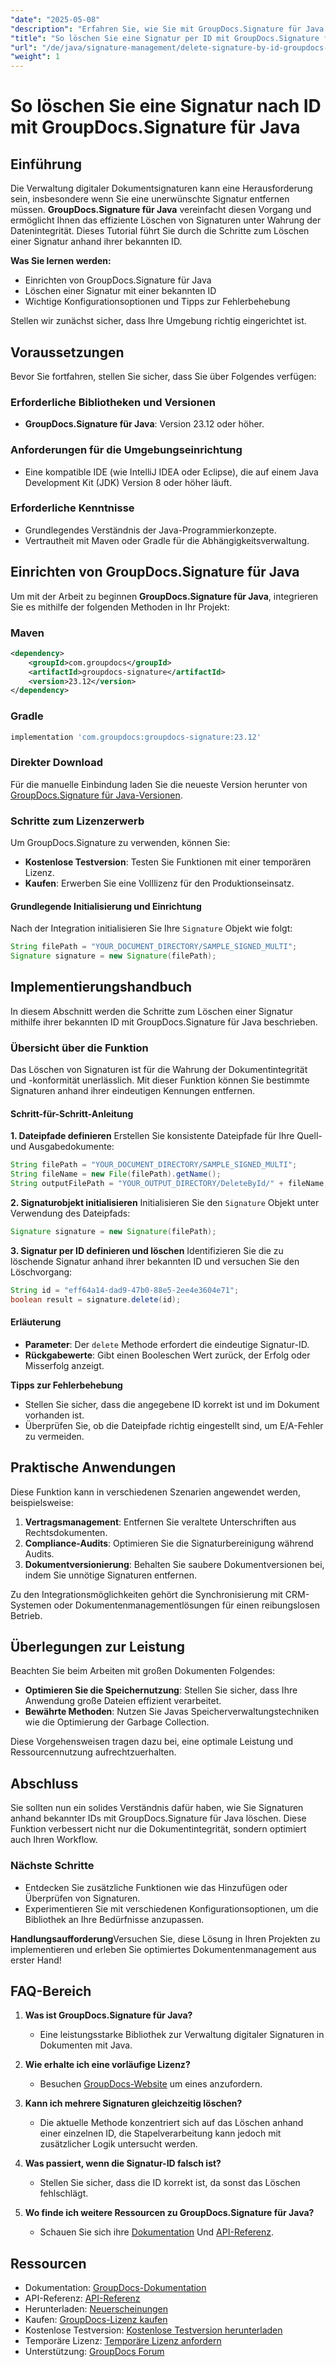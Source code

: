 ```yaml
---
"date": "2025-05-08"
"description": "Erfahren Sie, wie Sie mit GroupDocs.Signature für Java Signaturen effizient aus Dokumenten löschen. Diese Anleitung behandelt die Einrichtung, Löschschritte und Tipps zur Fehlerbehebung."
"title": "So löschen Sie eine Signatur per ID mit GroupDocs.Signature für Java"
"url": "/de/java/signature-management/delete-signature-by-id-groupdocs-signature-java/"
"weight": 1
---
```


# So löschen Sie eine Signatur nach ID mit GroupDocs.Signature für Java

## Einführung

Die Verwaltung digitaler Dokumentsignaturen kann eine Herausforderung sein, insbesondere wenn Sie eine unerwünschte Signatur entfernen müssen. **GroupDocs.Signature für Java** vereinfacht diesen Vorgang und ermöglicht Ihnen das effiziente Löschen von Signaturen unter Wahrung der Datenintegrität. Dieses Tutorial führt Sie durch die Schritte zum Löschen einer Signatur anhand ihrer bekannten ID.

**Was Sie lernen werden:**
- Einrichten von GroupDocs.Signature für Java
- Löschen einer Signatur mit einer bekannten ID
- Wichtige Konfigurationsoptionen und Tipps zur Fehlerbehebung

Stellen wir zunächst sicher, dass Ihre Umgebung richtig eingerichtet ist.

## Voraussetzungen

Bevor Sie fortfahren, stellen Sie sicher, dass Sie über Folgendes verfügen:

### Erforderliche Bibliotheken und Versionen
- **GroupDocs.Signature für Java**: Version 23.12 oder höher.

### Anforderungen für die Umgebungseinrichtung
- Eine kompatible IDE (wie IntelliJ IDEA oder Eclipse), die auf einem Java Development Kit (JDK) Version 8 oder höher läuft.

### Erforderliche Kenntnisse
- Grundlegendes Verständnis der Java-Programmierkonzepte.
- Vertrautheit mit Maven oder Gradle für die Abhängigkeitsverwaltung.

## Einrichten von GroupDocs.Signature für Java

Um mit der Arbeit zu beginnen **GroupDocs.Signature für Java**, integrieren Sie es mithilfe der folgenden Methoden in Ihr Projekt:

### Maven
```xml
<dependency>
    <groupId>com.groupdocs</groupId>
    <artifactId>groupdocs-signature</artifactId>
    <version>23.12</version>
</dependency>
```

### Gradle
```gradle
implementation 'com.groupdocs:groupdocs-signature:23.12'
```

### Direkter Download
Für die manuelle Einbindung laden Sie die neueste Version herunter von [GroupDocs.Signature für Java-Versionen](https://releases.groupdocs.com/signature/java/).

### Schritte zum Lizenzerwerb
Um GroupDocs.Signature zu verwenden, können Sie:
- **Kostenlose Testversion**: Testen Sie Funktionen mit einer temporären Lizenz.
- **Kaufen**: Erwerben Sie eine Volllizenz für den Produktionseinsatz.

#### Grundlegende Initialisierung und Einrichtung
Nach der Integration initialisieren Sie Ihre `Signature` Objekt wie folgt:

```java
String filePath = "YOUR_DOCUMENT_DIRECTORY/SAMPLE_SIGNED_MULTI";
Signature signature = new Signature(filePath);
```

## Implementierungshandbuch

In diesem Abschnitt werden die Schritte zum Löschen einer Signatur mithilfe ihrer bekannten ID mit GroupDocs.Signature für Java beschrieben.

### Übersicht über die Funktion

Das Löschen von Signaturen ist für die Wahrung der Dokumentintegrität und -konformität unerlässlich. Mit dieser Funktion können Sie bestimmte Signaturen anhand ihrer eindeutigen Kennungen entfernen.

#### Schritt-für-Schritt-Anleitung

**1. Dateipfade definieren**
Erstellen Sie konsistente Dateipfade für Ihre Quell- und Ausgabedokumente:

```java
String filePath = "YOUR_DOCUMENT_DIRECTORY/SAMPLE_SIGNED_MULTI";
String fileName = new File(filePath).getName();
String outputFilePath = "YOUR_OUTPUT_DIRECTORY/DeleteById/" + fileName;
```

**2. Signaturobjekt initialisieren**
Initialisieren Sie den `Signature` Objekt unter Verwendung des Dateipfads:

```java
Signature signature = new Signature(filePath);
```

**3. Signatur per ID definieren und löschen**
Identifizieren Sie die zu löschende Signatur anhand ihrer bekannten ID und versuchen Sie den Löschvorgang:

```java
String id = "eff64a14-dad9-47b0-88e5-2ee4e3604e71";
boolean result = signature.delete(id);
```

#### Erläuterung
- **Parameter**: Der `delete` Methode erfordert die eindeutige Signatur-ID.
- **Rückgabewerte**: Gibt einen Booleschen Wert zurück, der Erfolg oder Misserfolg anzeigt.

**Tipps zur Fehlerbehebung**
- Stellen Sie sicher, dass die angegebene ID korrekt ist und im Dokument vorhanden ist.
- Überprüfen Sie, ob die Dateipfade richtig eingestellt sind, um E/A-Fehler zu vermeiden.

## Praktische Anwendungen

Diese Funktion kann in verschiedenen Szenarien angewendet werden, beispielsweise:

1. **Vertragsmanagement**: Entfernen Sie veraltete Unterschriften aus Rechtsdokumenten.
2. **Compliance-Audits**: Optimieren Sie die Signaturbereinigung während Audits.
3. **Dokumentversionierung**: Behalten Sie saubere Dokumentversionen bei, indem Sie unnötige Signaturen entfernen.

Zu den Integrationsmöglichkeiten gehört die Synchronisierung mit CRM-Systemen oder Dokumentenmanagementlösungen für einen reibungslosen Betrieb.

## Überlegungen zur Leistung

Beachten Sie beim Arbeiten mit großen Dokumenten Folgendes:
- **Optimieren Sie die Speichernutzung**: Stellen Sie sicher, dass Ihre Anwendung große Dateien effizient verarbeitet.
- **Bewährte Methoden**: Nutzen Sie Javas Speicherverwaltungstechniken wie die Optimierung der Garbage Collection.

Diese Vorgehensweisen tragen dazu bei, eine optimale Leistung und Ressourcennutzung aufrechtzuerhalten.

## Abschluss

Sie sollten nun ein solides Verständnis dafür haben, wie Sie Signaturen anhand bekannter IDs mit GroupDocs.Signature für Java löschen. Diese Funktion verbessert nicht nur die Dokumentintegrität, sondern optimiert auch Ihren Workflow.

### Nächste Schritte
- Entdecken Sie zusätzliche Funktionen wie das Hinzufügen oder Überprüfen von Signaturen.
- Experimentieren Sie mit verschiedenen Konfigurationsoptionen, um die Bibliothek an Ihre Bedürfnisse anzupassen.

**Handlungsaufforderung**Versuchen Sie, diese Lösung in Ihren Projekten zu implementieren und erleben Sie optimiertes Dokumentenmanagement aus erster Hand!

## FAQ-Bereich

1. **Was ist GroupDocs.Signature für Java?**
   - Eine leistungsstarke Bibliothek zur Verwaltung digitaler Signaturen in Dokumenten mit Java.

2. **Wie erhalte ich eine vorläufige Lizenz?**
   - Besuchen [GroupDocs-Website](https://purchase.groupdocs.com/temporary-license/) um eines anzufordern.

3. **Kann ich mehrere Signaturen gleichzeitig löschen?**
   - Die aktuelle Methode konzentriert sich auf das Löschen anhand einer einzelnen ID, die Stapelverarbeitung kann jedoch mit zusätzlicher Logik untersucht werden.

4. **Was passiert, wenn die Signatur-ID falsch ist?**
   - Stellen Sie sicher, dass die ID korrekt ist, da sonst das Löschen fehlschlägt.

5. **Wo finde ich weitere Ressourcen zu GroupDocs.Signature für Java?**
   - Schauen Sie sich ihre [Dokumentation](https://docs.groupdocs.com/signature/java/) Und [API-Referenz](https://reference.groupdocs.com/signature/java/).

## Ressourcen
- Dokumentation: [GroupDocs-Dokumentation](https://docs.groupdocs.com/signature/java/)
- API-Referenz: [API-Referenz](https://reference.groupdocs.com/signature/java/)
- Herunterladen: [Neuerscheinungen](https://releases.groupdocs.com/signature/java/)
- Kaufen: [GroupDocs-Lizenz kaufen](https://purchase.groupdocs.com/buy)
- Kostenlose Testversion: [Kostenlose Testversion herunterladen](https://releases.groupdocs.com/signature/java/)
- Temporäre Lizenz: [Temporäre Lizenz anfordern](https://purchase.groupdocs.com/temporary-license/)
- Unterstützung: [GroupDocs Forum](https://forum.groupdocs.com/c/signature/)